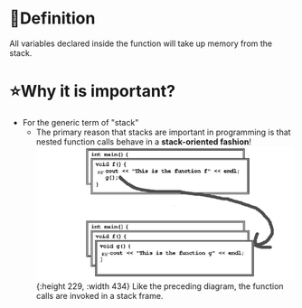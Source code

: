 # 📝Definition
All variables declared inside the function will take up memory from the stack.
# ⭐Why it is important?
- For the generic term of "stack"
    - The primary reason that stacks are important in programming is that nested function calls behave in a **stack-oriented fashion**!
      ![stack_frame](../assets/stack_frame.png){:height 229, :width 434}
      Like the preceding diagram, the function calls are invoked in a stack frame.
    
